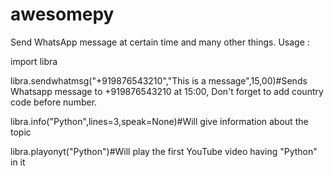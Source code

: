 # awesomepy
Send WhatsApp message at certain time and many other things.
Usage :

import libra

libra.sendwhatmsg("+919876543210","This is a message",15,00)#Sends Whatsapp message to +919876543210 at 15:00, Don't forget to add country code before number.

libra.info("Python",lines=3,speak=None)#Will give information about the topic

libra.playonyt("Python")#Will play the first YouTube video having "Python" in it
